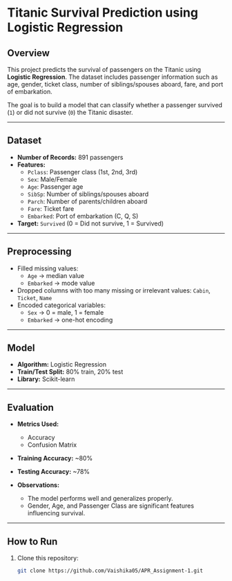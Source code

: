 # Titanic Survival Prediction using Logistic Regression

## Overview
This project predicts the survival of passengers on the Titanic using **Logistic Regression**. The dataset includes passenger information such as age, gender, ticket class, number of siblings/spouses aboard, fare, and port of embarkation.  

The goal is to build a model that can classify whether a passenger survived (`1`) or did not survive (`0`) the Titanic disaster.  

---

## Dataset
- **Number of Records:** 891 passengers  
- **Features:**
  - `Pclass`: Passenger class (1st, 2nd, 3rd)  
  - `Sex`: Male/Female  
  - `Age`: Passenger age  
  - `SibSp`: Number of siblings/spouses aboard  
  - `Parch`: Number of parents/children aboard  
  - `Fare`: Ticket fare  
  - `Embarked`: Port of embarkation (C, Q, S)  
- **Target:** `Survived` (0 = Did not survive, 1 = Survived)  

---

## Preprocessing
- Filled missing values:
  - `Age` → median value  
  - `Embarked` → mode value  
- Dropped columns with too many missing or irrelevant values: `Cabin`, `Ticket`, `Name`  
- Encoded categorical variables:
  - `Sex` → 0 = male, 1 = female  
  - `Embarked` → one-hot encoding  

---

## Model
- **Algorithm:** Logistic Regression  
- **Train/Test Split:** 80% train, 20% test  
- **Library:** Scikit-learn  

---

## Evaluation
- **Metrics Used:**  
  - Accuracy  
  - Confusion Matrix  

- **Training Accuracy:** ~80%  
- **Testing Accuracy:** ~78%  

- **Observations:**
  - The model performs well and generalizes properly.  
  - Gender, Age, and Passenger Class are significant features influencing survival.  

---

## How to Run
1. Clone this repository:  
   ```bash
   git clone https://github.com/Vaishika05/APR_Assignment-1.git
